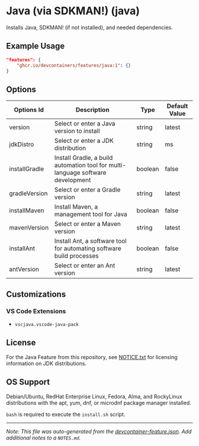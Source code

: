 
# Java (via SDKMAN!) (java)

Installs Java, SDKMAN! (if not installed), and needed dependencies.

## Example Usage

```json
"features": {
    "ghcr.io/devcontainers/features/java:1": {}
}
```

## Options

| Options Id    | Description                                                                     | Type    | Default Value |
| ------------- | ------------------------------------------------------------------------------- | ------- | ------------- |
| version       | Select or enter a Java version to install                                       | string  | latest        |
| jdkDistro     | Select or enter a JDK distribution                                              | string  | ms            |
| installGradle | Install Gradle, a build automation tool for multi-language software development | boolean | false         |
| gradleVersion | Select or enter a Gradle version                                                | string  | latest        |
| installMaven  | Install Maven, a management tool for Java                                       | boolean | false         |
| mavenVersion  | Select or enter a Maven version                                                 | string  | latest        |
| installAnt    | Install Ant, a software tool for automating software build processes            | boolean | false         |
| antVersion    | Select or enter an Ant version                                                  | string  | latest        |

## Customizations

### VS Code Extensions

- `vscjava.vscode-java-pack`

## License

For the Java Feature from this repository, see [NOTICE.txt](https://github.com/devcontainers/features/tree/main/src/java/NOTICE.txt) for licensing information on JDK distributions.


## OS Support

 Debian/Ubuntu, RedHat Enterprise Linux, Fedora, Alma, and RockyLinux distributions with the apt, yum, dnf, or microdnf package manager installed.

`bash` is required to execute the `install.sh` script.


---

_Note: This file was auto-generated from the [devcontainer-feature.json](https://github.com/devcontainers/features/blob/main/src/java/devcontainer-feature.json).  Add additional notes to a `NOTES.md`._

